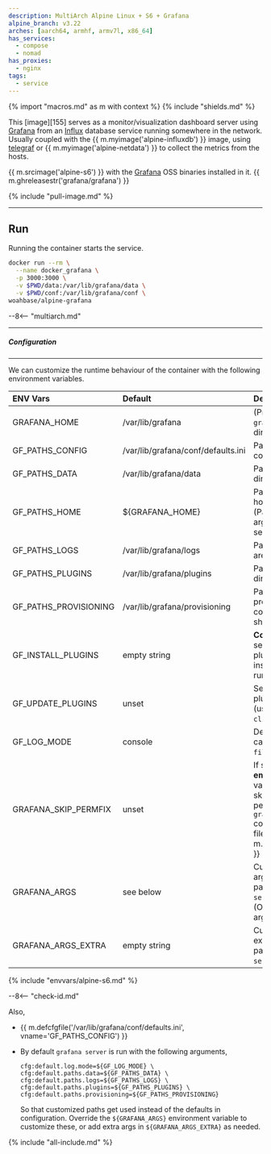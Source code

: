 ```yaml
---
description: MultiArch Alpine Linux + S6 + Grafana
alpine_branch: v3.22
arches: [aarch64, armhf, armv7l, x86_64]
has_services:
  - compose
  - nomad
has_proxies:
  - nginx
tags:
  - service
---
```


{% import "macros.md" as m with context %}
{% include "shields.md" %}

This [image][155] serves as a monitor/visualization dashboard
server using [Grafana][1] from an [Influx][2] database service
running somewhere in the network. Usually coupled with the {{
m.myimage('alpine-influxdb') }} image, using [telegraf][3] or {{
m.myimage('alpine-netdata') }} to collect the metrics from the
hosts.

{{ m.srcimage('alpine-s6') }} with the [Grafana][4] OSS binaries
installed in it. {{ m.ghreleasestr('grafana/grafana') }}

{% include "pull-image.md" %}

---
Run
---

Running the container starts the service.

``` sh
docker run --rm \
  --name docker_grafana \
  -p 3000:3000 \
  -v $PWD/data:/var/lib/grafana/data \
  -v $PWD/conf:/var/lib/grafana/conf \
woahbase/alpine-grafana
```

--8<-- "multiarch.md"

---
##### Configuration
---

We can customize the runtime behaviour of the container with the
following environment variables.

| ENV Vars              | Default                            | Description
| :---                  | :---                               | :---
| GRAFANA_HOME          | /var/lib/grafana                   | (Preset) Path to `grafana` home directory.
| GF_PATHS_CONFIG       | /var/lib/grafana/conf/defaults.ini | Path to configuration file.
| GF_PATHS_DATA         | /var/lib/grafana/data              | Path to data directory.
| GF_PATHS_HOME         | ${GRAFANA_HOME}                    | Path to `grafana` home directory. (Passed as arguments to the service process)
| GF_PATHS_LOGS         | /var/lib/grafana/logs              | Path where logs are stored.
| GF_PATHS_PLUGINS      | /var/lib/grafana/plugins           | Path to plugins directory.
| GF_PATHS_PROVISIONING | /var/lib/grafana/provisioning      | Path where provisioning configuration should exist.
| GF_INSTALL_PLUGINS    | empty string                       | **Comma**-separated list of plugins (or urls) to install before running server.
| GF_UPDATE_PLUGINS     | unset                              | Set to `true` to run plugin-update (uses `grafana cli`).
| GF_LOG_MODE           | console                            | Default log mode, can be `console` or `file`.
| GRAFANA_SKIP_PERMFIX  | unset                              | If set to a **non-empty-string** value (e.g. `1`), skips fixing permissions for `grafana` configuration/data files/directories. {{ m.sincev('12.1.0') }}
| GRAFANA_ARGS          | see below                          | Customizable arguments passed to `grafana server` service. (Overrides default arguments)
| GRAFANA_ARGS_EXTRA    | empty string                       | Customizable extra arguments passed to `grafana server` service.
{% include "envvars/alpine-s6.md" %}

--8<-- "check-id.md"

Also,

* {{ m.defcfgfile('/var/lib/grafana/conf/defaults.ini', vname='GF_PATHS_CONFIG') }}

* By default `grafana server` is run with the following arguments,
    ```
    cfg:default.log.mode=${GF_LOG_MODE} \
    cfg:default.paths.data=${GF_PATHS_DATA} \
    cfg:default.paths.logs=${GF_PATHS_LOGS} \
    cfg:default.paths.plugins=${GF_PATHS_PLUGINS} \
    cfg:default.paths.provisioning=${GF_PATHS_PROVISIONING}
    ```
  So that customized paths get used instead of the defaults in
  configuration. Override the `${GRAFANA_ARGS}` environment variable
  to customize these, or add extra args in `${GRAFANA_ARGS_EXTRA}` as
  needed.

[1]: https://grafana.com
[2]: https://www.influxdata.com/products/influxdb-overview/
[3]: https://www.influxdata.com/time-series-platform/telegraf/
[4]: https://grafana.com/grafana/download
[5]: https://github.com/fg2it/grafana-on-raspberry/releases
[6]: https://github.com/grafana/grafana/blob/main/Dockerfile

{% include "all-include.md" %}
